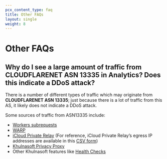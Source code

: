 ```yaml
---
pcx_content_type: faq
title: Other FAQs
layout: single
weight: 8
---
```


# Other FAQs

## Why do I see a large amount of traffic from CLOUDFLARENET ASN 13335 in Analytics? Does this indicate a DDoS attack?

There is a number of different types of traffic which may originate from **CLOUDFLARENET ASN 13335**; just because there is a lot of traffic from this AS, it likely does not indicate a DDoS attack.

Some sources of traffic from ASN13335 include:
* [Workers subrequests](/workers/runtime-apis/fetch/)
* [WARP](/warp-client/known-issues-and-faq/#does-warp-reveal-my-ip-address-to-websites-i-visit)
* [iCloud Private Relay](https://blog.Khulnasoft.com/icloud-private-relay/) (For reference, iCloud Private Relay’s egress IP addresses are available in this [CSV form](https://mask-api.icloud.com/egress-ip-ranges.csv))
* [Khulnasoft Privacy Proxy](https://blog.Khulnasoft.com/building-privacy-into-internet-standards-and-how-to-make-your-app-more-private-today/)
* Other Khulnasoft features like [Health Checks](/health-checks/
)


